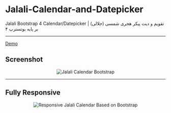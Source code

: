 # Jalali-Calendar-and-Datepicker
Jalali Bootstrap 4 Calendar/Datepicker | تقویم و دیت پیکر هجری شمسی (جلالی) بر پایه بوتسترپ ۴
<hr>
<a href="http://haidari.co/jalali-bootstrap-calendar/">Demo</a>

<h2>Screenshot</h2>
<p align="center">
  <img src="http://haidari.co/wp-content/uploads/2018/10/jalali-calendar-bootstrap-1.jpg" title="Jalali Calendar Bootstrap">
</p>

<hr>
 
<h2>Fully Responsive</h2>
<p align="center">
  <img src="http://haidari.co/wp-content/uploads/2018/10/responsive-calendar.jpg" alt="Responsive Jalali Calendar Based on Bootstrap">
</p>